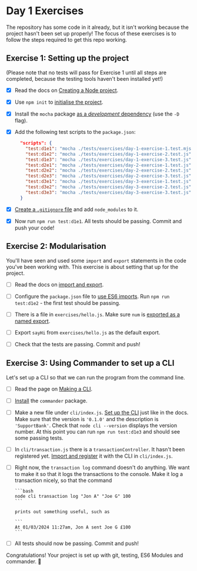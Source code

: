 # Day 1 Exercises

The repository has some code in it already, but it isn't working because the
project hasn't been set up properly! The focus of these exercises is to follow
the steps required to get this repo working.

## Exercise 1: Setting up the project

(Please note that no tests will pass for Exercise 1 until all steps are
completed, because the testing tools haven't been installed yet!)

- [x] Read the docs on
      [Creating a Node project](https://tech-docs.corndel.com/js/node-projects.html).

- [x] Use `npm init` to
      [initialise the project](https://tech-docs.corndel.com/js/node-projects.html#initialising-with-npm-init).

- [x] Install the `mocha` package
      [as a _development_ dependency](https://tech-docs.corndel.com/js/node-projects.html#installing-packages-with-npm-install)
      (use the `-D` flag).

- [x] Add the following test scripts to the `package.json`:

  ```JSON
    "scripts": {
      "test:d1e1": "mocha ./tests/exercises/day-1-exercise-1.test.mjs",
      "test:d1e2": "mocha ./tests/exercises/day-1-exercise-2.test.js",
      "test:d1e3": "mocha ./tests/exercises/day-1-exercise-3.test.js",
      "test:d2e1": "mocha ./tests/exercises/day-2-exercise-1.test.js",
      "test:d2e2": "mocha ./tests/exercises/day-2-exercise-2.test.js",
      "test:d2e3": "mocha ./tests/exercises/day-2-exercise-3.test.js",
      "test:d3e1": "mocha ./tests/exercises/day-3-exercise-1.test.js",
      "test:d3e2": "mocha ./tests/exercises/day-3-exercise-2.test.js",
      "test:d3e3": "mocha ./tests/exercises/day-3-exercise-3.test.js"
    }
  ```

- [x] [Create a `.gitignore` file](https://tech-docs.corndel.com/js/node-projects.html#tracking-with-git)
      and add `node_modules` to it.

- [x] Now run `npm run test:d1e1`. All tests should be passing. Commit and push
      your code!

## Exercise 2: Modularisation

You'll have seen and used some `import` and `export` statements in the code
you've been working with. This exercise is about setting that up for the
project.

- [ ] Read the docs on
      [import and export](https://tech-docs.corndel.com/js/imports-and-exports.html).

- [ ] Configure the `package.json` file to
      [use ES6 imports](https://tech-docs.corndel.com/js/imports-and-exports.html#configuring-the-project).
      Run `npm run test:d1e2` - the first test should be passing.

- [ ] There is a file in `exercises/hello.js`. Make sure `num` is
      [exported as a named export](https://tech-docs.corndel.com/js/imports-and-exports.html#named-and-default-exports).

- [ ] Export `sayHi` from `exercises/hello.js` as the default export.

- [ ] Check that the tests are passing. Commit and push!

## Exercise 3: Using Commander to set up a CLI

Let's set up a CLI so that we can run the program from the command line.

- [ ] Read the page on
      [Making a CLI](https://tech-docs.corndel.com/js/making-a-cli.html).

- [ ] [Install](https://tech-docs.corndel.com/js/making-a-cli.html#installing-commander)
      the `commander` package.

- [ ] Make a new file under `cli/index.js`.
      [Set up the CLI](https://tech-docs.corndel.com/js/making-a-cli.html#setting-up-your-cli)
      just like in the docs. Make sure that the version is `'0.1.0'` and the
      description is `'SupportBank'`. Check that `node cli --version` displays
      the version number. At this point you can run `npm run test:d1e3` and
      should see some passing tests.

- [ ] In `cli/transaction.js` there is a `transactionController`. It hasn't been
      registered yet.
      [Import and register](https://tech-docs.corndel.com/js/making-a-cli.html#register-the-command)
      it with the CLI in `cli/index.js`.

- [ ] Right now, the `transaction log` command doesn't do anything. We want to
      make it so that it logs the transactions to the console. Make it log a
      transaction nicely, so that the command

      ```bash
      node cli transaction log "Jon A" "Joe G" 100
      ```

      prints out something useful, such as

      ```
      At 01/03/2024 11:27am, Jon A sent Joe G £100
      ```

- [ ] All tests should now be passing. Commit and push!

Congratulations! Your project is set up with git, testing, ES6 Modules and
commander. :tada:
